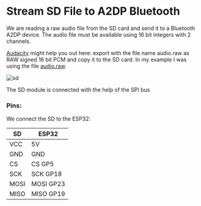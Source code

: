 # Stream SD File to A2DP Bluetooth

We are reading a raw audio file from the SD card and send it to a Bluetooth A2DP device. The audio file must be available using 16 bit integers with 2 channels.

[Audacity](https://www.audacityteam.org/) might help you out here: export with the file name audio.raw as RAW signed 16 bit PCM and copy it to the SD card. In my example I was using the file [audio.raw](https://pschatzmann.github.io/arduino-sound-tools/resources/audio.raw). 

![sd](https://pschatzmann.github.io/arduino-sound-tools/resources/sd-module.jpeg)

The SD module is connected with the help of the SPI bus

### Pins:

We connect the SD to the ESP32:

| SD      | ESP32
|---------|---------------
| VCC     | 5V
| GND     | GND
| CS      | CS GP5
| SCK     | SCK GP18
| MOSI    | MOSI GP23
| MISO    | MISO GP19


